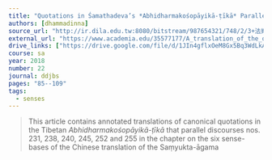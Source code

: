 ```yaml
---
title: "Quotations in Śamathadeva’s *Abhidharmakośopāyikā-ṭīkā* Parallel to Chinese *Saṃyukta-āgama* Discourses on the Six Sense-bases"
authors: [dhammadinna]
source_url: "http://ir.dila.edu.tw:8080/bitstream/987654321/748/2/3+法樂法師.pdf"
external_url: "https://www.academia.edu/35577177/A_translation_of_the_quotations_in_Śamathadevas_Abhidharmakośopāyikā_ṭīkā_parallel_to_the_Chinese_Saṃyukta_āgama_discourses_231_238_240_245_252_and_255"
drive_links: ["https://drive.google.com/file/d/1JIn4gflxOeM8Gx5Bq3WdLkAWQc8RF4vH/view?usp=drivesdk"]
course: sa
year: 2018
number: 22
journal: ddjbs
pages: "85--109"
tags:
  - senses
---
```


> This article contains annotated translations of canonical quotations in the Tibetan *Abhidharmakośopāyikā-ṭīkā* that parallel discourses nos. 231, 238, 240, 245, 252 and 255 in the chapter on the six sense-bases of the Chinese translation of the Saṃyukta-āgama


